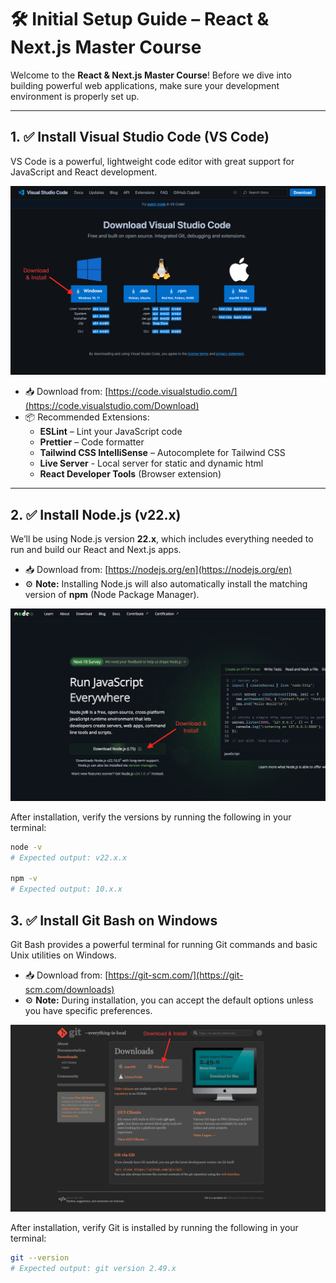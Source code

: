 # 🛠️ Initial Setup Guide – React & Next.js Master Course

Welcome to the **React & Next.js Master Course**! Before we dive into building powerful web applications, make sure your development environment is properly set up.

---

## 1. ✅ Install **Visual Studio Code (VS Code)**

VS Code is a powerful, lightweight code editor with great support for JavaScript and React development.

<img src="vscode.png" />

- 📥 Download from: [https://code.visualstudio.com/](https://code.visualstudio.com/Download)
- 📦 Recommended Extensions:
  - **ESLint** – Lint your JavaScript code
  - **Prettier** – Code formatter
  - **Tailwind CSS IntelliSense** – Autocomplete for Tailwind CSS
  - **Live Server** - Local server for static and dynamic html
  - **React Developer Tools** (Browser extension)

---

## 2. ✅ Install **Node.js (v22.x)**

We’ll be using Node.js version **22.x**, which includes everything needed to run and build our React and Next.js apps.

- 📥 Download from: [https://nodejs.org/en](https://nodejs.org/en)
- ⚙️ **Note:** Installing Node.js will also automatically install the matching version of **npm** (Node Package Manager).

<img src="nodejs.png" />

After installation, verify the versions by running the following in your terminal:

```bash
node -v
# Expected output: v22.x.x

npm -v
# Expected output: 10.x.x
```

## 3. ✅ Install **Git Bash** on Windows

Git Bash provides a powerful terminal for running Git commands and basic Unix utilities on Windows.

- 📥 Download from: [https://git-scm.com/](https://git-scm.com/downloads)
- ⚙️ **Note:** During installation, you can accept the default options unless you have specific preferences.

<img src="gitbash.png" />

After installation, verify Git is installed by running the following in your terminal:

```bash
git --version
# Expected output: git version 2.49.x
```
